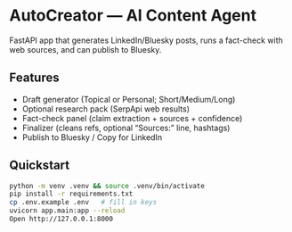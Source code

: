 # AutoCreator — AI Content Agent

FastAPI app that generates LinkedIn/Bluesky posts, runs a fact-check with web sources, and can publish to Bluesky.

## Features
- Draft generator (Topical or Personal; Short/Medium/Long)
- Optional research pack (SerpApi web results)
- Fact-check panel (claim extraction + sources + confidence)
- Finalizer (cleans refs, optional “Sources:” line, hashtags)
- Publish to Bluesky / Copy for LinkedIn

## Quickstart
```bash
python -m venv .venv && source .venv/bin/activate
pip install -r requirements.txt
cp .env.example .env   # fill in keys
uvicorn app.main:app --reload
Open http://127.0.0.1:8000
